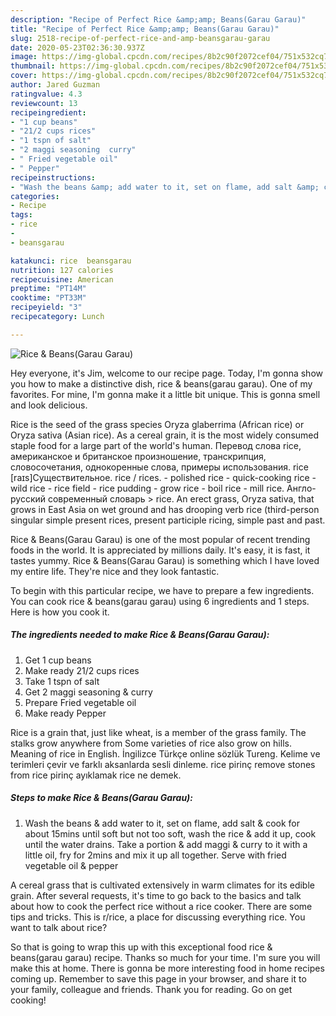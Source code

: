 ```yaml
---
description: "Recipe of Perfect Rice &amp;amp; Beans(Garau Garau)"
title: "Recipe of Perfect Rice &amp;amp; Beans(Garau Garau)"
slug: 2518-recipe-of-perfect-rice-and-amp-beansgarau-garau
date: 2020-05-23T02:36:30.937Z
image: https://img-global.cpcdn.com/recipes/8b2c90f2072cef04/751x532cq70/rice-beansgarau-garau-recipe-main-photo.jpg
thumbnail: https://img-global.cpcdn.com/recipes/8b2c90f2072cef04/751x532cq70/rice-beansgarau-garau-recipe-main-photo.jpg
cover: https://img-global.cpcdn.com/recipes/8b2c90f2072cef04/751x532cq70/rice-beansgarau-garau-recipe-main-photo.jpg
author: Jared Guzman
ratingvalue: 4.3
reviewcount: 13
recipeingredient:
- "1 cup beans"
- "21/2 cups rices"
- "1 tspn of salt"
- "2 maggi seasoning  curry"
- " Fried vegetable oil"
- " Pepper"
recipeinstructions:
- "Wash the beans &amp; add water to it, set on flame, add salt &amp; cook for about 15mins until soft but not too soft, wash the rice &amp; add it up, cook until the water drains. Take a portion &amp; add maggi &amp; curry to it with a little oil, fry for 2mins and mix it up all together. Serve with fried vegetable oil &amp; pepper"
categories:
- Recipe
tags:
- rice
- 
- beansgarau

katakunci: rice  beansgarau 
nutrition: 127 calories
recipecuisine: American
preptime: "PT14M"
cooktime: "PT33M"
recipeyield: "3"
recipecategory: Lunch

---
```



![Rice &amp; Beans(Garau Garau)](https://img-global.cpcdn.com/recipes/8b2c90f2072cef04/751x532cq70/rice-beansgarau-garau-recipe-main-photo.jpg)

Hey everyone, it's Jim, welcome to our recipe page. Today, I'm gonna show you how to make a distinctive dish, rice &amp; beans(garau garau). One of my favorites. For mine, I'm gonna make it a little bit unique. This is gonna smell and look delicious.

Rice is the seed of the grass species Oryza glaberrima (African rice) or Oryza sativa (Asian rice). As a cereal grain, it is the most widely consumed staple food for a large part of the world&#39;s human. Перевод слова rice, американское и британское произношение, транскрипция, словосочетания, однокоренные слова, примеры использования. rice [raɪs]Существительное. rice / rices. - polished rice - quick-cooking rice - wild rice - rice field - rice pudding - grow rice - boil rice - mill rice. Англо-русский современный словарь &gt; rice. An erect grass, Oryza sativa, that grows in East Asia on wet ground and has drooping verb rice (third-person singular simple present rices, present participle ricing, simple past and past.

Rice &amp; Beans(Garau Garau) is one of the most popular of recent trending foods in the world. It is appreciated by millions daily. It's easy, it is fast, it tastes yummy. Rice &amp; Beans(Garau Garau) is something which I have loved my entire life. They're nice and they look fantastic.


To begin with this particular recipe, we have to prepare a few ingredients. You can cook rice &amp; beans(garau garau) using 6 ingredients and 1 steps. Here is how you cook it.

<!--inarticleads1-->

##### The ingredients needed to make Rice &amp; Beans(Garau Garau):

1. Get 1 cup beans
1. Make ready 21/2 cups rices
1. Take 1 tspn of salt
1. Get 2 maggi seasoning &amp; curry
1. Prepare  Fried vegetable oil
1. Make ready  Pepper


Rice is a grain that, just like wheat, is a member of the grass family. The stalks grow anywhere from Some varieties of rice also grow on hills. Meaning of rice in English. İngilizce Türkçe online sözlük Tureng. Kelime ve terimleri çevir ve farklı aksanlarda sesli dinleme. rice pirinç remove stones from rice pirinç ayıklamak rice ne demek. 

<!--inarticleads2-->

##### Steps to make Rice &amp; Beans(Garau Garau):

1. Wash the beans &amp; add water to it, set on flame, add salt &amp; cook for about 15mins until soft but not too soft, wash the rice &amp; add it up, cook until the water drains. Take a portion &amp; add maggi &amp; curry to it with a little oil, fry for 2mins and mix it up all together. Serve with fried vegetable oil &amp; pepper


A cereal grass that is cultivated extensively in warm climates for its edible grain. After several requests, it&#39;s time to go back to the basics and talk about how to cook the perfect rice without a rice cooker. There are some tips and tricks. This is r/rice, a place for discussing everything rice. You want to talk about rice? 

So that is going to wrap this up with this exceptional food rice &amp; beans(garau garau) recipe. Thanks so much for your time. I'm sure you will make this at home. There is gonna be more interesting food in home recipes coming up. Remember to save this page in your browser, and share it to your family, colleague and friends. Thank you for reading. Go on get cooking!
